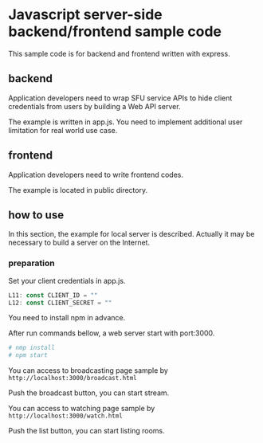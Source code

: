 
# Javascript server-side backend/frontend sample code

This sample code is for backend and frontend written with express.

## backend

Application developers need to wrap SFU service APIs to hide client credentials from users by building a Web API server.

The example is written in app.js.
You need to implement additional user limitation for real world use case.

## frontend

Application developers need to write frontend codes.

The example is located in public directory.

## how to use

In this section, the example for local server is described.
Actually it may be necessary to build a server on the Internet.

### preparation

Set your client credentials in app.js.

```Javascript
L11: const CLIENT_ID = ""
L12: const CLIENT_SECRET = ""
```

You need to install npm in advance.

After run commands bellow, a web server start with port:3000.

```sh
# nmp install
# npm start
```

You can access to broadcasting page sample by
``http://localhost:3000/broadcast.html``

Push the broadcast button, you can start stream.

You can access to watching page sample by
``http://localhost:3000/watch.html``

Push the list button, you can start listing rooms.
